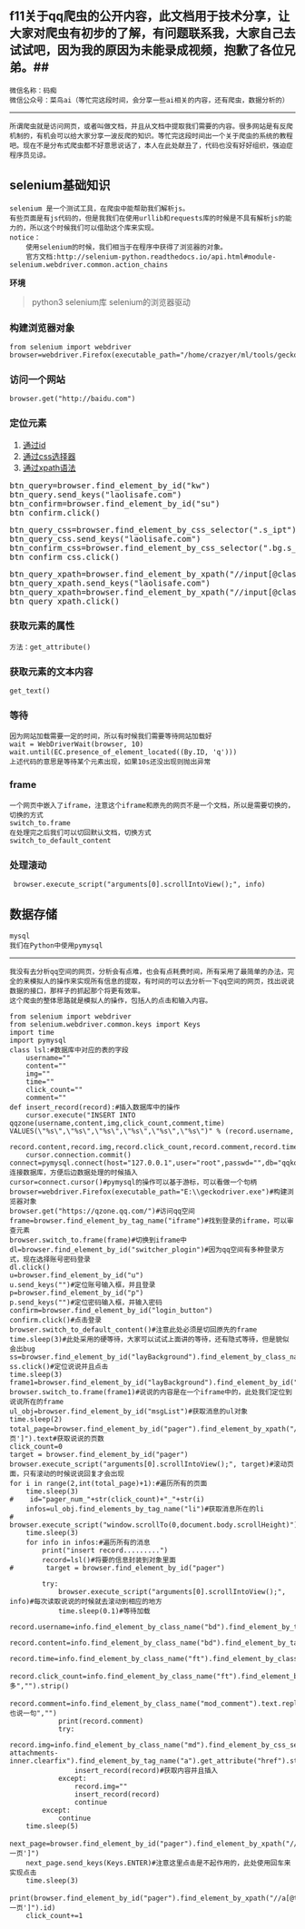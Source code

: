 ## f11关于qq爬虫的公开内容，此文档用于技术分享，让大家对爬虫有初步的了解，有问题联系我，大家自己去试试吧，因为我的原因为未能录成视频，抱歉了各位兄弟。##

```
微信名称：码痴
微信公众号：菜鸟ai（等忙完这段时间，会分享一些ai相关的内容，还有爬虫，数据分析的）
```
---
```
所谓爬虫就是访问网页，或者叫做文档，并且从文档中提取我们需要的内容。很多网站是有反爬机制的，有机会可以给大家分享一波反爬的知识。等忙完这段时间出一个关于爬虫的系统的教程吧。现在不是分布式爬虫都不好意思说话了，本人在此处献丑了，代码也没有好好组织，强迫症程序员见谅。
```

## selenium基础知识 ##
```
selenium 是一个测试工具，在爬虫中能帮助我们解析js。
有些页面是有js代码的，但是我我们在使用urllib和requests库的时候是不具有解析js的能力的，所以这个时候我们可以借助这个库来实现。
notice：
	使用selenium的时候，我们相当于在程序中获得了浏览器的对象。
    官方文档:http://selenium-python.readthedocs.io/api.html#module-selenium.webdriver.common.action_chains
```
**环境**
> python3
> selenium库
> selenium的浏览器驱动

### 构建浏览器对象 ###
```
from selenium import webdriver
browser=webdriver.Firefox(executable_path="/home/crazyer/ml/tools/geckodriver")
```
### 访问一个网站 ###
```
browser.get("http://baidu.com")
```
### 定位元素 ###
1. [通过id](#1)
2. [通过css选择器](#2)
3. [通过xpath语法](#3)

<pre id="1">
btn_query=browser.find_element_by_id("kw")
btn_query.send_keys("laolisafe.com")
btn_confirm=browser.find_element_by_id("su")
btn_confirm.click()
</pre>
<pre id="2">
btn_query_css=browser.find_element_by_css_selector(".s_ipt")
btn_query_css.send_keys("laolisafe.com")
btn_confirm_css=browser.find_element_by_css_selector(".bg.s_btn")
btn_confirm_css.click()
</pre>
<pre id="3">
btn_query_xpath=browser.find_element_by_xpath("//input[@class='s_ipt']")
btn_query_xpath.send_keys("laolisafe.com")
btn_query_xpath=browser.find_element_by_xpath("//input[@class='bg s_btn']")
btn_query_xpath.click()
</pre>
### 获取元素的属性 ###
```
方法：get_attribute()
```
### 获取元素的文本内容 ###
```
get_text()
```
### 等待 ###
```
因为网站加载需要一定的时间，所以有时候我们需要等待网站加载好
wait = WebDriverWait(browser, 10)
wait.until(EC.presence_of_element_located((By.ID, 'q')))
上述代码的意思是等待某个元素出现，如果10s还没出现则抛出异常
```
### frame ###
```
一个网页中嵌入了iframe，注意这个iframe和原先的网页不是一个文档，所以是需要切换的，切换的方式
switch_to.frame
在处理完之后我们可以切回默认文档，切换方式
switch_to_default_content
```
### 处理滚动 ###
```
 browser.execute_script("arguments[0].scrollIntoView();", info)
```

## 数据存储 ##
```
mysql
我们在Python中使用pymysql
```
---
```
我没有去分析qq空间的网页，分析会有点难，也会有点耗费时间，所有采用了最简单的办法，完全的来模拟人的操作来实现所有信息的提取，有时间的可以去分析一下qq空间的网页，找出说说数据的接口，那样子的抓起那个将更有效率。
这个爬虫的整体思路就是模拟人的操作，包括人的点击和输入内容。
```
```
from selenium import webdriver
from selenium.webdriver.common.keys import Keys
import time
import pymysql
class lsl:#数据库中对应的表的字段
    username=""
    content=""
    img=""
    time=""
    click_count=""
    comment=""
def insert_record(record):#插入数据库中的操作
    cursor.execute("INSERT INTO qqzone(username,content,img,click_count,comment,time) VALUES(\"%s\",\"%s\",\"%s\",\"%s\",\"%s\",\"%s\")" % (record.username,
                   record.content,record.img,record.click_count,record.comment,record.time))
    cursor.connection.commit()
connect=pymysql.connect(host="127.0.0.1",user="root",passwd="",db="qqkongjian",charset="utf8")#连接数据库，方便后边数据处理的时候插入
cursor=connect.cursor()#pymysql的操作可以基于游标，可以看做一个句柄
browser=webdriver.Firefox(executable_path="E:\\geckodriver.exe")#构建浏览器对象
browser.get("https://qzone.qq.com/")#访问qq空间
frame=browser.find_element_by_tag_name("iframe")#找到登录的iframe，可以审查元素
browser.switch_to.frame(frame)#切换到iframe中
dl=browser.find_element_by_id("switcher_plogin")#因为qq空间有多种登录方式，现在选择账号密码登录
dl.click()
u=browser.find_element_by_id("u")
u.send_keys("")#定位账号输入框，并且登录
p=browser.find_element_by_id("p")
p.send_keys("")#定位密码输入框，并输入密码
confirm=browser.find_element_by_id("login_button")
confirm.click()#点击登录
browser.switch_to_default_content()#注意此处必须是切回原先的frame
time.sleep(3)#此处采用的硬等待，大家可以试试上面讲的等待，还有隐式等待，但是貌似会出bug
ss=browser.find_element_by_id("layBackground").find_element_by_class_name("menu_item_311").find_element_by_tag_name("a")
ss.click()#定位说说并且点击
time.sleep(3)
frame1=browser.find_element_by_id("layBackground").find_element_by_id("pageApp").find_element_by_id("app_container").find_element_by_tag_name("iframe")
browser.switch_to.frame(frame1)#说说的内容是在一个iframe中的，此处我们定位到说说所在的frame
ul_obj=browser.find_element_by_id("msgList")#获取消息的ul对象
time.sleep(2)
total_page=browser.find_element_by_id("pager").find_element_by_xpath("//a[@title='末页']").text#获取说说的页数
click_count=0
target = browser.find_element_by_id("pager")
browser.execute_script("arguments[0].scrollIntoView();", target)#滚动页面，只有滚动的时候说说回复才会出现
for i in range(2,int(total_page)+1):#遍历所有的页面
    time.sleep(3)
#    id="pager_num_"+str(click_count)+"_"+str(i)
    infos=ul_obj.find_elements_by_tag_name("li")#获取消息所在的li
#    browser.execute_script("window.scrollTo(0,document.body.scrollHeight)")
    time.sleep(3)
    for info in infos:#遍历所有的消息
        print("insert record.........")
        record=lsl()#将要的信息封装到对象里面
#        target = browser.find_element_by_id("pager")
        
        try: 
            browser.execute_script("arguments[0].scrollIntoView();", info)#每次读取说说的时候就去滚动到相应的地方
            time.sleep(0.1)#等待加载
            record.username=info.find_element_by_class_name("bd").find_element_by_tag_name("a").text.strip()
            record.content=info.find_element_by_class_name("bd").find_element_by_tag_name("pre").text.strip()
            record.time=info.find_element_by_class_name("ft").find_element_by_class_name("info").find_element_by_tag_name("span").text.strip()
            record.click_count=info.find_element_by_class_name("ft").find_element_by_class_name("op").text.replace("更多","").strip()
            record.comment=info.find_element_by_class_name("mod_comment").text.replace("我也说一句","")
            print(record.comment)
            try:
                record.img=info.find_element_by_class_name("md").find_element_by_css_selector(".img-attachments-inner.clearfix").find_element_by_tag_name("a").get_attribute("href").strip()
                insert_record(record)#获取内容并且插入
            except:
                record.img=""
                insert_record(record)
                continue
        except:
            continue
    time.sleep(5)
    next_page=browser.find_element_by_id("pager").find_element_by_xpath("//a[@title='下一页']")
    next_page.send_keys(Keys.ENTER)#注意这里点击是不起作用的，此处使用回车来实现点击
    time.sleep(3)
    print(browser.find_element_by_id("pager").find_element_by_xpath("//a[@title='下一页']").id)
    click_count+=1
```